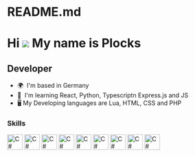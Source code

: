# README.md

Hi ![](https://user-images.githubusercontent.com/18350557/176309783-0785949b-9127-417c-8b55-ab5a4333674e.gif) My name is Plocks
=============================================================================================================================
## Developer

* 🌍  I'm based in Germany
* 🧠  I'm learning React, Python, Typescriptn Express.js and JS
* 🖥️ My Developing languages are Lua, HTML, CSS and PHP


### Skills

<p align="left">
<a href="https://www.lua.org/" target="_blank" rel="noreferrer"><img src="https://cdn.discordapp.com/attachments/1011582103273619456/1203096217660428318/lua.gif?ex=65cfd9aa&is=65bd64aa&hm=78d6dddfc20ca7971c79396c10ada6fa0ad2527a3216048a737319ce203a9ae8&" width="36" height="36" alt="C#" /></a>
<a href="https://wiki.selfhtml.org/wiki/HTML" target="_blank" rel="noreferrer"><img src="https://cdn.discordapp.com/attachments/1011582103273619456/1203097196871028766/html.png?ex=65cfda94&is=65bd6594&hm=6f8c83c7902a1117f9f3301ca116f7f618f8814389e18811ac7965b9b3533dc5&" width="36" height="36" alt="C#" /></a>
<a href="https://wiki.selfhtml.org/wiki/CSS" target="_blank" rel="noreferrer"><img src="https://cdn.discordapp.com/attachments/1011582103273619456/1203097690607452190/css.png?ex=65cfdb09&is=65bd6609&hm=8aba634a123e3c75f3acae41a5e049c3cc3edf4fe928234d50e87111b36c2d60&" width="36" height="36" alt="C#" /></a>
<a href="https://www.php.net/" target="_blank" rel="noreferrer"><img src="https://cdn.discordapp.com/attachments/1011582103273619456/1203098042501304410/php.png?ex=65cfdb5d&is=65bd665d&hm=1830ae09d643fc1fc07f581731bf5db2ffbd50e7076ea32570ec1e84943d6f2b&" width="36" height="36" alt="C#" /></a>
<a href="https://react.dev/" target="_blank" rel="noreferrer"><img src="https://cdn.discordapp.com/attachments/1011582103273619456/1203098222609047643/react.png?ex=65cfdb88&is=65bd6688&hm=ddfad7ebb6a54938c8fb15b6ef8b7442b7cea141fe983f8bea52649968c7f21e&" width="36" height="36" alt="C#" /></a>
<a href="https://www.python.org/" target="_blank" rel="noreferrer"><img src="https://cdn.discordapp.com/attachments/1011582103273619456/1203098459880554536/Python.png?ex=65cfdbc1&is=65bd66c1&hm=512bb23373e2a582598f6edb1e26791ef3c34a408c5b8d0ee6f63362e234f882&" width="36" height="36" alt="C#" /></a>
<a href="https://www.typescriptlang.org/" target="_blank" rel="noreferrer"><img src="https://cdn.discordapp.com/attachments/1011582103273619456/1203098793550024744/Typescript.png?ex=65cfdc10&is=65bd6710&hm=3e14a979e6f8ca9497f60a93b9959ce7129ad5844f0ca73d56bee813d0acee10&" width="36" height="36" alt="C#" /></a>
<a href="https://developer.mozilla.org/en-US/docs/Web/JavaScript" target="_blank" rel="noreferrer"><img src="https://cdn.discordapp.com/attachments/1011582103273619456/1203099038422016122/JS.png?ex=65cfdc4b&is=65bd674b&hm=bb7b36cc458199f3cc9ebd145175bd0e82056abfd427a108624beb3ce09774b5&" width="36" height="36" alt="C#" /></a>
<a href="https://nodejs.org/en" target="_blank" rel="noreferrer"><img src="https://cdn.discordapp.com/attachments/1011582103273619456/1203099566807851148/Express.js.png?ex=65cfdcc9&is=65bd67c9&hm=38bd9c3305d5b90116daba6c9bf91aee6de590906cf4e296463c786d5de81948&" width="36" height="36" alt="C#" /></a>
</p>
